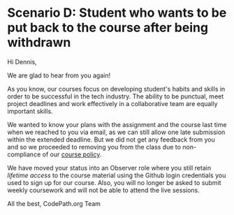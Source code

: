 # Scenario D: Student who wants to be put back to the course after being withdrawn

Hi Dennis,

We are glad to hear from you again!

As you know, our courses focus on developing student's habits and skills in order to be successful in the tech industry. The ability to be punctual, meet project deadlines and work effectively in a collaborative team are equally important skills.

We wanted to know your plans with the assignment and the course last time when we reached to you via email, as we can still allow one late submission within the extended deadline. But we did not get any feedback from you and so we proceeded to removing you from the class due to non-compliance of our [course policy](https://courses.codepath.org/snippets/ios_university/policies_remote_fall19).

We have moved your status into an Observer role where you still retain *lifetime access* to the course material using the Github login credentials you used to sign up for our course. Also, you will no longer be asked to submit weekly coursework and will not be able to attend the live sessions.


All the best,
CodePath.org Team
